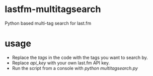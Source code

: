 # lastfm-multitagsearch
Python based multi-tag search for last.fm

# usage
* Replace the _tags_ in the code with the tags you want to search by.
* Replace _api_key_ with your own last.fm API key.
* Run the script from a console with _python multitagsearch.py_
